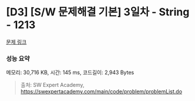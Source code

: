 # [D3] [S/W 문제해결 기본] 3일차 - String - 1213 

[문제 링크](https://swexpertacademy.com/main/code/problem/problemDetail.do?contestProbId=AV14P0c6AAUCFAYi) 

### 성능 요약

메모리: 30,716 KB, 시간: 145 ms, 코드길이: 2,943 Bytes



> 출처: SW Expert Academy, https://swexpertacademy.com/main/code/problem/problemList.do